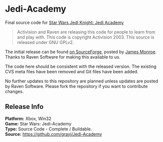 Jedi-Academy
============

Final source code for [Star Wars Jedi Knight: Jedi Academy](https://en.wikipedia.org/wiki/Star_Wars_Jedi_Knight:_Jedi_Academy)

> Activision and Raven are releasing this code for people to learn from and play with. 
> This code is copyright Activision 2003. This source is released under GNU GPLv2.

The initial release can be found [on SourceForge](http://sourceforge.net/projects/jediacademy/files/), posted by [James Monroe](http://www.ravensoft.com/culture/our-people/9/james+monroe/staff-info/). Thanks to Raven Software for making this available to us.

The code here should be consistent with the released version. The existing CVS meta files have been removed and Git files have been added.

No further updates to this repository are planned unless updates are posted by Raven Software. Please fork the repository if you want to contribute changes.

## Release Info
**Platform:** Xbox, Win32  
**Game:** Star Wars: Jedi-Academy  
**Type:** Source Code - Complete / Buildable.  
**Source:** https://github.com/grayj/Jedi-Academy  
